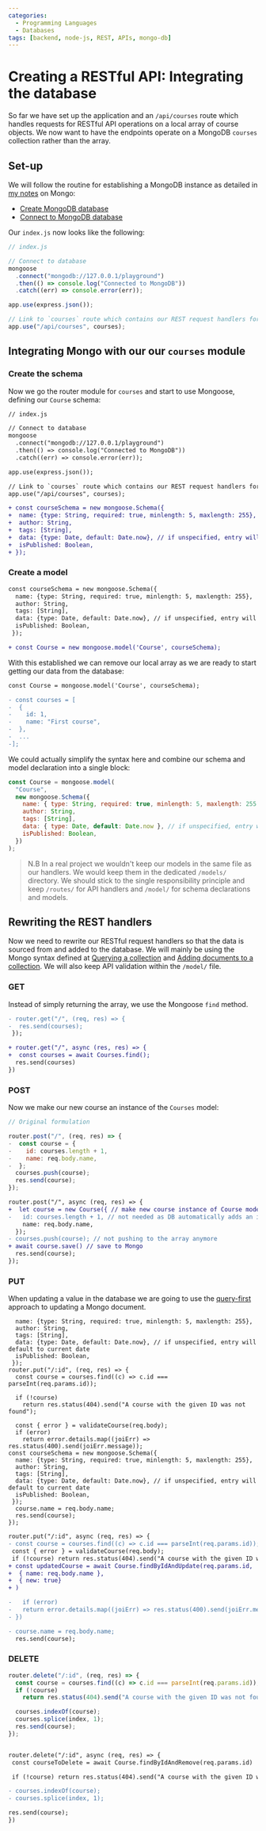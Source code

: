 ```yaml
---
categories:
  - Programming Languages
  - Databases
tags: [backend, node-js, REST, APIs, mongo-db]
---
```


# Creating a RESTful API: Integrating the database

So far we have set up the application and an `/api/courses` route which handles
requests for RESTful API operations on a local array of course objects. We now
want to have the endpoints operate on a MongoDB `courses` collection rather than
the array.

## Set-up

We will follow the routine for establishing a MongoDB instance as detailed in
[my notes](/Databases/MongoDB/Connect_to_database.md) on Mongo:

- [Create MongoDB database](/Databases/MongoDB/Create_database.md)
- [Connect to MongoDB database](/Databases/MongoDB/Connect_to_database.md)

Our `index.js` now looks like the following:

```js
// index.js

// Connect to database
mongoose
  .connect("mongodb://127.0.0.1/playground")
  .then(() => console.log("Connected to MongoDB"))
  .catch((err) => console.error(err));

app.use(express.json());

// Link to `courses` route which contains our REST request handlers for this part of the API
app.use("/api/courses", courses);
```

## Integrating Mongo with our our `courses` module

### Create the schema

Now we go the router module for `courses` and start to use Mongoose, defining
our `Course` schema:

```diff
// index.js

// Connect to database
mongoose
  .connect("mongodb://127.0.0.1/playground")
  .then(() => console.log("Connected to MongoDB"))
  .catch((err) => console.error(err));

app.use(express.json());

// Link to `courses` route which contains our REST request handlers for this part of the API
app.use("/api/courses", courses);

+ const courseSchema = new mongoose.Schema({
+  name: {type: String, required: true, minlength: 5, maxlength: 255},
+  author: String,
+  tags: [String],
+  data: {type: Date, default: Date.now}, // if unspecified, entry will default to current date
+  isPublished: Boolean,
+ });

```

### Create a model

```diff
const courseSchema = new mongoose.Schema({
  name: {type: String, required: true, minlength: 5, maxlength: 255},
  author: String,
  tags: [String],
  data: {type: Date, default: Date.now}, // if unspecified, entry will default to current date
  isPublished: Boolean,
 });

+ const Course = new mongoose.model('Course', courseSchema);
```

With this established we can remove our local array as we are ready to start
getting our data from the database:

```diff
const Course = mongoose.model('Course', courseSchema);

- const courses = [
-  {
-    id: 1,
-    name: "First course",
-  },
-  ...
-];
```

We could actually simplify the syntax here and combine our schema and model
declaration into a single block:

```js
const Course = mongoose.model(
  "Course",
  new mongoose.Schema({
    name: { type: String, required: true, minlength: 5, maxlength: 255 },
    author: String,
    tags: [String],
    data: { type: Date, default: Date.now }, // if unspecified, entry will default to current date
    isPublished: Boolean,
  })
);
```

> N.B In a real project we wouldn't keep our models in the same file as our
> handlers. We would keep them in the dedicated `/models/` directory. We should
> stick to the single responsibility principle and keep `/routes/` for API
> handlers and `/model/` for schema declarations and models.

## Rewriting the REST handlers

Now we need to rewrite our RESTful request handlers so that the data is sourced
from and added to the database. We will mainly be using the Mongo syntax defined
at [Querying a collection](/Databases/MongoDB/Querying_a_collection.md) and
[Adding documents to a collection](/Databases/MongoDB/Adding_documents_to_a_collection.md).
We will also keep API validation within the `/model/` file.

### GET

Instead of simply returning the array, we use the Mongoose `find` method.

```diff
- router.get("/", (req, res) => {
-  res.send(courses);
 });

+ router.get("/", async (res, res) => {
+  const courses = await Courses.find();
  res.send(courses)
})
```

### POST

Now we make our new course an instance of the `Courses` model:

```js
// Original formulation

router.post("/", (req, res) => {
-  const course = {
-    id: courses.length + 1,
-    name: req.body.name,
-  };
  courses.push(course);
  res.send(course);
});
```

```diff
router.post("/", async (req, res) => {
+  let course = new Course({ // make new course instance of Course model
-   id: courses.length + 1, // not needed as DB automatically adds an id
    name: req.body.name,
  });
- courses.push(course); // not pushing to the array anymore
+ await course.save() // save to Mongo
  res.send(course);
});

```

### PUT

When updating a value in the database we are going to use the
[query-first](/Databases/MongoDB/Update_document.md#query-first-document-update)
approach to updating a Mongo document.

```jsconst courseSchema = new mongoose.Schema({
  name: {type: String, required: true, minlength: 5, maxlength: 255},
  author: String,
  tags: [String],
  data: {type: Date, default: Date.now}, // if unspecified, entry will default to current date
  isPublished: Boolean,
 });
router.put("/:id", (req, res) => {
  const course = courses.find((c) => c.id === parseInt(req.params.id));

  if (!course)
    return res.status(404).send("A course with the given ID was not found");

  const { error } = validateCourse(req.body);
  if (error)
    return error.details.map((joiErr) => res.status(400).send(joiErr.message));
const courseSchema = new mongoose.Schema({
  name: {type: String, required: true, minlength: 5, maxlength: 255},
  author: String,
  tags: [String],
  data: {type: Date, default: Date.now}, // if unspecified, entry will default to current date
  isPublished: Boolean,
 });
  course.name = req.body.name;
  res.send(course);
});
```

```diff
router.put("/:id", async (req, res) => {
- const course = courses.find((c) => c.id === parseInt(req.params.id));
 const { error } = validateCourse(req.body);
 if (!course) return res.status(404).send("A course with the given ID was not found");
+ const updatedCourse = await Course.findByIdAndUpdate(req.params.id,
+  { name: req.body.name },
+  { new: true}
+ )

-   if (error)
-   return error.details.map((joiErr) => res.status(400).send(joiErr.message));
- })

- course.name = req.body.name;
  res.send(course);
```

### DELETE

```js
router.delete("/:id", (req, res) => {
  const course = courses.find((c) => c.id === parseInt(req.params.id));
  if (!course)
    return res.status(404).send("A course with the given ID was not found");

  courses.indexOf(course);
  courses.splice(index, 1);
  res.send(course);
});
```

```diff

router.delete("/:id", async (req, res) => {
 const courseToDelete = await Course.findByIdAndRemove(req.params.id)

 if (!course) return res.status(404).send("A course with the given ID was not found");

- courses.indexOf(course);
- courses.splice(index, 1);

res.send(course);
})
```
